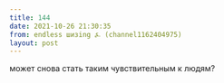 ```yaml
---
title: 144
date: 2021-10-26 21:30:35
from: endless шизing ⍼ (channel1162404975)
layout: post
---
```


может снова стать таким чувствительным к людям?
